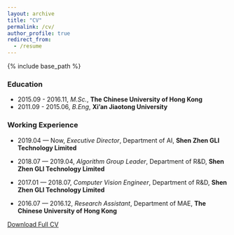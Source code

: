 ```yaml
---
layout: archive
title: "CV"
permalink: /cv/
author_profile: true
redirect_from:
  - /resume
---
```

{% include base_path %}
### Education
* 2015.09 - 2016.11, *M.Sc.*, **The Chinese University of Hong Kong**
* 2011.09 - 2015.06, *B.Eng*, **Xi’an Jiaotong University**

### Working Experience
* 2019.04 — Now, *Executive Director*, Department of AI, **Shen Zhen GLI Technology Limited**

* 2018.07 — 2019.04, *Algorithm Group Leader*, Department of R&D, **Shen Zhen GLI Technology Limited**

* 2017.01 — 2018.07, *Computer Vision Engineer*, Department of R&D, **Shen Zhen GLI Technology Limited**

* 2016.07 — 2016.12, *Research Assistant*, Department of MAE, **The Chinese University of Hong Kong**

<!--
### Talks
  <ul>{% for post in site.talks %}
    {% include archive-single-talk-cv.html %}
  {% endfor %}</ul>
-->
<a href="https://sichang.site/files/CV.pdf">Download Full CV</a>
